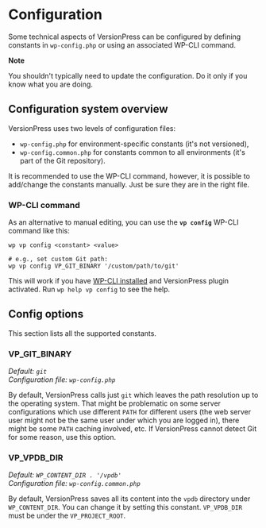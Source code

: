 # Configuration

Some technical aspects of VersionPress can be configured by defining constants in `wp-config.php` or using an associated WP-CLI command.

<div class="important">
  <strong>Note</strong>
  <p>You shouldn't typically need to update the configuration. Do it only if you know what you are doing.</p>
</div>


## Configuration system overview

VersionPress uses two levels of configuration files:

 - `wp-config.php` for environment-specific constants (it's not versioned),
 - `wp-config.common.php` for constants common to all environments (it's part of the Git repository).


It is recommended to use the WP-CLI command, however, it is possible to add/change the constants manually. Just be sure they are in the right file.

### WP-CLI command

As an alternative to manual editing, you can use the **`vp config`** WP-CLI command like this:

    wp vp config <constant> <value>
    
    # e.g., set custom Git path:
    wp vp config VP_GIT_BINARY '/custom/path/to/git'

This will work if you have [WP-CLI installed](https://github.com/wp-cli/wp-cli/wiki/Alternative-Install-Methods) and VersionPress plugin activated. Run `wp help vp config` to see the help.


## Config options

This section lists all the supported constants.

### VP\_GIT\_BINARY

*Default: `git`*  
*Configuration file: `wp-config.php`*

By default, VersionPress calls just `git` which leaves the path resolution up to the operating system. That might be problematic on some server configurations which use different `PATH` for different users (the web server user might not be the same user under which you are logged in), there might be some `PATH` caching involved, etc. If VersionPress cannot detect Git for some reason, use this option.

### VP\_VPDB\_DIR

*Default: `WP_CONTENT_DIR . '/vpdb'`*  
*Configuration file: `wp-config.common.php`*

By default, VersionPress saves all its content into the `vpdb` directory under `WP_CONTENT_DIR`. You can change it by setting this constant. `VP_VPDB_DIR` must be under the `VP_PROJECT_ROOT`.



